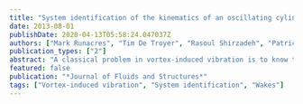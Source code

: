 ```yaml
---
title: "System identification of the kinematics of an oscillating cylinder using wake velocities"
date: 2013-08-01
publishDate: 2020-04-13T05:58:24.047037Z
authors: ["Mark Runacres", "Tim De Troyer", "Rasoul Shirzadeh", "Patrick Guillaume"]
publication_types: ["2"]
abstract: "A classical problem in vortex-induced vibration is to know the flow field past an oscillating cylinder. In this paper we use system theory to identify the oscillatory behaviour of a circular cylinder from flow variables in the wake. We use numerical simulations (CFD) of the flow past a cylinder oscillating in the cross-flow direction at different oscillation frequencies and amplitudes to construct a transfer function that relates the displacement of the cylinder and the resulting flow field. This transfer function can then be inverted to 'predict' the displacement of the cylinder given the flow field (as determined by simulations or measurements). We investigate this technique in the so-called lock-in region, where the vortex shedding frequency is synchronised with the oscillation frequency of the cylinder."
featured: false
publication: "*Journal of Fluids and Structures*"
tags: ["Vortex-induced vibration", "System identification", "Wakes"]
---
```


